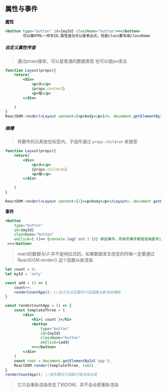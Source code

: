 ## 属性与事件

**属性**

```jsx
<button type="button" id={myId} className="button">+</button>
		可以像HTML一样写ID,属性值也可以是表达式，但是class要写成className
```

##### 自定义属性传值

> 通过props接收，可以是普通的数据类型 也可以是jsx语法

```jsx
function Layout(props){
    return(
        <div>
            <p>头</p>
            {props.content}
            <p>尾</p>
        </div>
        
    )
}
ReactDOM.render(<Layout content={<p>body</p>}/>, document.getElementById('root'))
```



##### 插槽

> 将要传的元素放在标签内，子组件通过 `props.children` 来接受

```jsx
function Layout(props){
    return(
        <div>
            <p>头</p>
            {props.children}
            <p>尾</p>
        </div>
        
    )
}

ReactDOM.render(<Layout content={1}><p>body</p></Layout>, document.getElementById('root'))
```



**事件**

```jsx
<button 
    type="button" 
    id={myId} 
    className="button" 
    onClick={ ()=> {console.log('add 1')}} 绑定事件，所有的事件都是驼峰是写法
 >+</button>
```



> react的数据与UI 并不是响应式的，如果数据发生改变的时候一定要通过 ReactDOM.render() 这个函数从新渲染

```jsx
let count = 0;
let myId = 'only'

const add = () => {
    count++;
    renderCountApp(); //当点击过后要执行该函数从新渲染模板
}

const renderCountApp = () => {
    const templateThree = (
        <div>
            <h1>{ count }</h1>
            <button 
                type="button" 
                id={myId} 
                className="button" 
                onClick={add}
            >+</button>
        </div>
    )
    const root = document.getElementById('app');
    ReactDOM.render(templateThree, root)
}
renderCountApp(); //首先要执行函数才能渲染出来
```

> 它只会重新渲染改变了的DOM，并不会全部重新渲染

